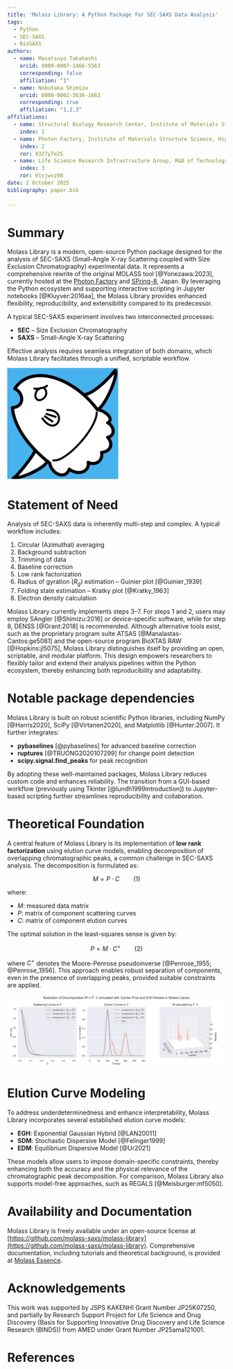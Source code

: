```yaml
---
title: 'Molass Library: A Python Package for SEC-SAXS Data Analysis'
tags:
  - Python
  - SEC-SAXS
  - BioSAXS
authors:
  - name: Masatsuyo Takahashi
    orcid: 0009-0007-1466-5563
    corresponding: false    
    affiliation: "1"
  - name: Nobutaka Shimizu
    orcid: 0000-0002-3636-1663
    corresponding: true
    affiliation: "1,2,3"
affiliations:
  - name: Structural Biology Research Center, Institute of Materials Structure Science, High Energy Accelerator Research Organization (KEK)
    index: 1
  - name: Photon Factory, Institute of Materials Structure Science, High Energy Accelerator Research Organization (KEK)
    index: 2
    ror: 0327y7e25
  - name: Life Science Research Infrastructure Group, R&D of Technology and Systems for Synchrotron Radiation Applications Division, RIKEN SPring-8 Center
    index: 3
    ror: 01sjwvz98
date: 2 October 2025
bibliography: paper.bib

---
```


# Summary

Molass Library is a modern, open-source Python package designed for the analysis of SEC-SAXS (Small-Angle X-ray Scattering coupled with Size Exclusion Chromatography) experimental data. It represents a comprehensive rewrite of the original MOLASS tool [@Yonezawa:2023], currently hosted at the [Photon Factory](https://pfwww.kek.jp/saxs/MOLASS.html) and [SPring-8](https://www.riken.jp/en/research/labs/rsc/rd_ts_sra/life_sci_res_infrastruct/index.html), Japan. By leveraging the Python ecosystem and supporting interactive scripting in Jupyter notebooks [@Kluyver:2016aa], the Molass Library provides enhanced flexibility, reproducibility, and extensibility compared to its predecessor.

A typical SEC-SAXS experiment involves two interconnected processes:

* **SEC** – Size Exclusion Chromatography
* **SAXS** – Small-Angle X-ray Scattering

Effective analysis requires seamless integration of both domains, which Molass Library facilitates through a unified, scriptable workflow.

![Logo of Molass Library designed by K. Yatabe](docs/_static/molass_256.png)

# Statement of Need

Analysis of SEC-SAXS data is inherently multi-step and complex. A typical workflow includes:

1. Circular (Azimuthal) averaging
2. Background subtraction
3. Trimming of data
4. Baseline correction
5. Low rank factorization
6. Radius of gyration ($R_g$) estimation – Guinier plot [@Guinier_1939]
7. Folding state estimation – Kratky plot [@Kratky_1963]
8. Electron density calculation 

Molass Library currently implements steps 3–7. For steps 1 and 2, users may employ SAngler [@Shimizu:2016] or device-specific software, while for step 8, DENSS [@Grant:2018] is recommended. Although alternative tools exist, such as the proprietary program suite ATSAS [@Manalastas-Cantos:ge5081] and the open-source program BioXTAS RAW [@Hopkins:jl5075], Molass Library distinguishes itself by providing an open, scriptable, and modular platform. This design empowers researchers to flexibly tailor and extend their analysis pipelines within the Python ecosystem, thereby enhancing both reproducibility and adaptability.

# Notable package dependencies

Molass Library is built on robust scientific Python libraries, including NumPy [@Harris2020], SciPy [@Virtanen2020], and Matplotlib [@Hunter:2007]. It further integrates:

* **pybaselines** [@pybaselines] for advanced baseline correction
* **ruptures** [@TRUONG2020107299] for change point detection
* **scipy.signal.find_peaks** for peak recognition

By adopting these well-maintained packages, Molass Library reduces custom code and enhances reliability. The transition from a GUI-based workflow (previously using Tkinter [@lundh1999introduction]) to Jupyter-based scripting further streamlines reproducibility and collaboration.

# Theoretical Foundation

A central feature of Molass Library is its implementation of **low rank factorization** using elution curve models, enabling decomposition of overlapping chromatographic peaks, a common challenge in SEC-SAXS analysis. The decomposition is formulated as:

$$ M = P \cdot C \qquad (1) $$

where:

* $M$: measured data matrix
* $P$: matrix of component scattering curves
* $C$: matrix of component elution curves

The optimal solution in the least-squares sense is given by:

$$ P = M \cdot C^{+} \qquad (2) $$

where $C^{+}$ denotes the Moore-Penrose pseudoinverse [@Penrose_1955; @Penrose_1956]. This approach enables robust separation of components, even in the presence of overlapping peaks, provided suitable constraints are applied.

![Illustration of decomposition using simulated data](docs/_static/simulated_data.png)

# Elution Curve Modeling

To address underdeterminedness and enhance interpretability, Molass Library incorporates several established elution curve models:

* **EGH**: Exponential Gaussian Hybrid [@LAN20011]
* **SDM**: Stochastic Dispersive Model [@Felinger1999]
* **EDM**: Equilibrium Dispersive Model [@Ur2021]

These models allow users to impose domain-specific constraints, thereby enhancing both the accuracy and the physical relevance of the chromatographic peak decomposition. For comparison, Molass Library also supports model-free approaches, such as REGALS [@Meisburger:mf5050].

# Availability and Documentation

Molass Library is freely available under an open-source license at [https://github.com/molass-saxs/molass-library](https://github.com/molass-saxs/molass-library). Comprehensive documentation, including tutorials and theoretical background, is provided at [Molass Essence](https://molass-saxs.github.io/molass-essence/chapters/intro.html).

# Acknowledgements

This work was supported by JSPS KAKENHI Grant Number JP25K07250, and partially by Research Support Project for Life Science and Drug Discovery (Basis for Supporting Innovative Drug Discovery and Life Science Research (BINDS)) from AMED under Grant Number JP25ama121001.

# References

